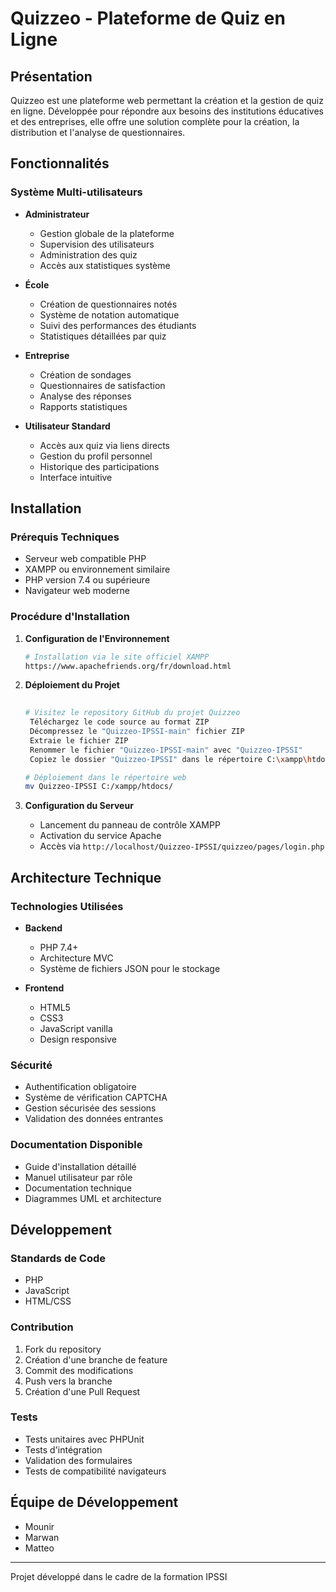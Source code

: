 # Quizzeo - Plateforme de Quiz en Ligne



## Présentation

Quizzeo est une plateforme web permettant la création et la gestion de quiz en ligne. Développée pour répondre aux besoins des institutions éducatives et des entreprises, elle offre une solution complète pour la création, la distribution et l'analyse de questionnaires.

## Fonctionnalités

### Système Multi-utilisateurs

- **Administrateur**
  - Gestion globale de la plateforme
  - Supervision des utilisateurs
  - Administration des quiz
  - Accès aux statistiques système

- **École**
  - Création de questionnaires notés
  - Système de notation automatique
  - Suivi des performances des étudiants
  - Statistiques détaillées par quiz

- **Entreprise**
  - Création de sondages
  - Questionnaires de satisfaction
  - Analyse des réponses
  - Rapports statistiques

- **Utilisateur Standard**
  - Accès aux quiz via liens directs
  - Gestion du profil personnel
  - Historique des participations
  - Interface intuitive

## Installation

### Prérequis Techniques

- Serveur web compatible PHP
- XAMPP ou environnement similaire
- PHP version 7.4 ou supérieure
- Navigateur web moderne

### Procédure d'Installation

1. **Configuration de l'Environnement**
   ```bash
   # Installation via le site officiel XAMPP
   https://www.apachefriends.org/fr/download.html
   ```

2. **Déploiement du Projet**
   ```bash
  
   # Visitez le repository GitHub du projet Quizzeo
    Téléchargez le code source au format ZIP
    Décompressez le "Quizzeo-IPSSI-main" fichier ZIP
    Extraie le fichier ZIP
    Renommer le fichier "Quizzeo-IPSSI-main" avec "Quizzeo-IPSSI"
    Copiez le dossier "Quizzeo-IPSSI" dans le répertoire C:\xampp\htdocs

   # Déploiement dans le répertoire web
   mv Quizzeo-IPSSI C:/xampp/htdocs/
   ```

3. **Configuration du Serveur**
   - Lancement du panneau de contrôle XAMPP
   - Activation du service Apache
   - Accès via `http://localhost/Quizzeo-IPSSI/quizzeo/pages/login.php`

## Architecture Technique

### Technologies Utilisées

- **Backend**
  - PHP 7.4+
  - Architecture MVC
  - Système de fichiers JSON pour le stockage

- **Frontend**
  - HTML5
  - CSS3
  - JavaScript vanilla
  - Design responsive

### Sécurité

- Authentification obligatoire
- Système de vérification CAPTCHA
- Gestion sécurisée des sessions
- Validation des données entrantes

### Documentation Disponible

- Guide d'installation détaillé
- Manuel utilisateur par rôle
- Documentation technique
- Diagrammes UML et architecture

## Développement

### Standards de Code

- PHP
- JavaScript
- HTML/CSS

### Contribution

1. Fork du repository
2. Création d'une branche de feature
3. Commit des modifications
4. Push vers la branche
5. Création d'une Pull Request

### Tests

- Tests unitaires avec PHPUnit
- Tests d'intégration
- Validation des formulaires
- Tests de compatibilité navigateurs

## Équipe de Développement

- Mounir
- Marwan
- Matteo

---
Projet développé dans le cadre de la formation IPSSI
